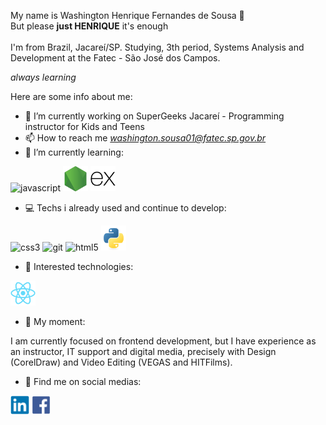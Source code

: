 

My name is Washington Henrique Fernandes de Sousa 👋 <br>
But please **just HENRIQUE** it's enough <br> <br>
I'm from Brazil, Jacareí/SP.
Studying, 3th period, Systems Analysis and Development at the Fatec - São José dos Campos. <br>

*always learning*

<!--
**justhenrique/justhenrique** is a ✨ _special_ ✨ repository because its `README.md` (this file) appears on your GitHub profile.
-->
Here are some info about me: 

- 🔭 I’m currently working on SuperGeeks Jacareí - Programming instructor for Kids and Teens
- 📫 How to reach me *washington.sousa01@fatec.sp.gov.br*
- 🌱 I’m currently learning: 
<p align="left">
<img src="https://devicons.github.io/devicon/devicon.git/icons/javascript/javascript-original.svg" alt="javascript" width="40" height="40"/>
<img src="https://github.com/devicons/devicon/blob/master/icons/nodejs/nodejs-original.svg" alt="javascript" width="40" height="40"/>
 <img src="https://github.com/devicons/devicon/blob/master/icons/express/express-original.svg" alt="javascript" width="40" height="40"/>
</p>


- 💻 Techs i already used and continue to develop: 

<p align="left"> 
<img src="https://devicons.github.io/devicon/devicon.git/icons/css3/css3-original-wordmark.svg" alt="css3" width="40" height="40"/>
<img src="https://www.vectorlogo.zone/logos/git-scm/git-scm-icon.svg" alt="git" width="40" height="40"/> 
<img src="https://devicons.github.io/devicon/devicon.git/icons/html5/html5-original-wordmark.svg" alt="html5" width="40" height="40"/>
<img src="https://github.com/devicons/devicon/blob/master/icons/python/python-original.svg" alt="html5" width="40" height="40"/>
</p>

- 🎯 Interested technologies:

<p align="left">
<img src="https://github.com/devicons/devicon/blob/master/icons/react/react-original.svg" width="40" height="40"/>


- 🍃 My moment:

I am currently focused on frontend development, but I have experience as an instructor, IT support and digital media, precisely with Design (CorelDraw) and Video Editing (VEGAS and HITFilms).

- 👤 Find me on social medias: <br> 

<a href="https://linkedin.com/in/justehenrique" target="blank"><img align="center" src="https://github.com/devicons/devicon/blob/master/icons/linkedin/linkedin-original.svg" alt="justhenrique" height="30" width="30" /></a>
<a href="https://fb.com/justhenrique" target="blank"><img align="center" src="https://github.com/devicons/devicon/blob/master/icons/facebook/facebook-original.svg" alt="justhenrique" height="30" width="30" /></a>

</p>
